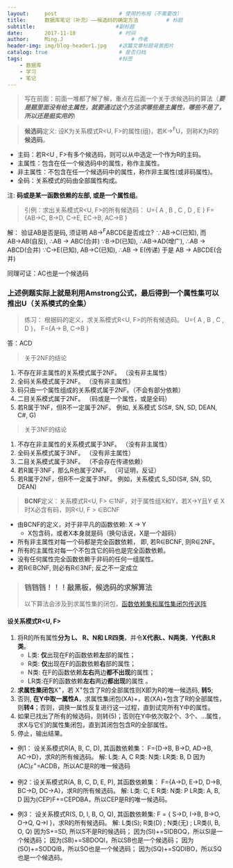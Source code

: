 ```yaml
---
layout:     post                    # 使用的布局（不需要改）
title:      数据库笔记（补充）——候选码的确定方法         # 标题
subtitle:                          #副标题
date:       2017-11-10              # 时间
author:     Ming.J                      # 作者
header-img: img/blog-header1.jpg    #这篇文章标题背景图片
catalog: true                       # 是否归档
tags:                               #标签
    - 数据库
    - 学习
    - 笔记
---
```


> 写在前面：前面一堆都了解了解，重点在后面一个关于求候选码的算法（***要是题里面没有给主属性，就要通过这个方法求哪些是主属性，哪些不是了，所以还是挺实用的***）

>  **候选码**定义:  设K为关系模式R<U, F>的属性(组)，若K→<sup>F</sup>U，则称K为R的 **候选码**。
* 主码：若R<U , F>有多个候选码，则可以从中选定一个作为R的主码。
* 主属性：包含在任一个候选码中的属性，称作主属性。
* 非主属性：不包含在任一个候选码中的属性，称作非主属性(或非码属性)。
* 全码：关系模式的码由全部属性构成。

注: **码或是某一函数依赖的左部, 或是一个属性组**。

> 引例：求出关系模式R<U, F>的所有候选码：
U={ A , B , C , D , E }
F={AB→C, B→D, C→E, EC→B, AC→B }

解： 验证AB是否是码, 须证明  AB→<sup>F</sup>ABCDE是否成立?
∵AB→C(已知), 而AB→AB(自反), ∴AB → ABC(合并)
∵B→D(已知), ∴AB→AD(增广), ∴AB → ABCD(合并)
∵C→E(已知),  AB→C(已知),  ∴AB → E(传递)
   于是 AB → ABCDE(合并)

同理可证：AC也是一个候选码

### 上述例题实际上就是利用Amstrong公式，最后得到一个属性集可以推出U（关系模式的全集）

> 练习： 根据码的定义，求关系模式R<U, F>的所有候选码。
U={ A , B , C , D }， F={A→ B, C→B }

答：ACD

> 关于2NF的结论

1. 不存在非主属性的关系模式属于2NF。 （没有非主属性）
2. 全码关系模式属于2NF。 （没有非主属性）
3. 码只由一个属性组成的关系模式属于2NF。（不会有部分依赖）
4. 二目关系模式属于2NF。 （码或是一个属性，或是全码）
5. 若R属于1NF，但R不一定属于2NF。
例如,  关系模式 S(S#, SN, SD, DEAN, C#, G)

> 关于3NF的结论

1. 不存在非主属性的关系模式属于3NF。 （没有非主属性）
2. 全码关系模式属于3NF。 （没有非主属性）
3. 二目关系模式属于3NF。 （不会存在传递依赖）
4. 若R属于3NF，那么R也属于2NF。
（可证明，反证）
5. 若R属于2NF，但R不一定属于3NF。
例如，关系模式 S_SD(S#, SN, SD, DEAN)

> **BCNF**定义：关系模式R<U, F> ∈1NF，对于属性组X和Y，若X→Y且Y ∉ X时X必含有码，则R<U, F > ∈BCNF

* 由BCNF的定义，对于非平凡的函数依赖:  X  →  Y
  * X包含码，或者X本身就是码（换句话说，X是一个超码）
* 所有非主属性对每一个码都是完全函数依赖，
   即, 若R∈BCNF, 则R∈2NF。
* 所有的主属性对每一个不包含它的码也是完全函数依赖。
* 没有任何属性完全函数依赖于非码的任何一组属性。
* 若R∈BCNF, 则必有R∈3NF; 反之不一定成立


> ### 铛铛铛！！！敲黑板，候选码的求解算法
> 以下算法会涉及到求属性集的闭包，[函数依赖集和属性集闭包传送阵](http://www.jianshu.com/p/78d16f97ef0c)

#### 设关系模式R<U, F>
1. 将R的所有属性**分为 L、 R、N和 LR四类**，并令**X代表L、N两类**，**Y代表LR类**。
    * L类: **仅**出现在F的函数依赖**左**部的属性；
    * R类: **仅**出现在F的函数依赖**右**部的属性；
    * N类: 在F的函数依赖**左右**两边**都不出现**的属性；
    * LR类:在F的函数依赖**左右**两边**都出现**的属性 。
2. **求属性集闭包**X<sup>+</sup>，若 X<sup>+</sup>包含了R的全部属性则X即为R的唯一候选码, **转5**;
3.  否则, **在Y中取一属性A**，求属性集闭包(XA)+，若(XA)+包含了R的全部属性，则**转4**；否则，调换一属性反复进行这一过程，直到试完所有Y中的属性。
4.  如果已找出了所有的候选码，则转(5)；否则在Y中依次取2个、3个、…属性，求X与它们的属性集闭包，直到其闭包包含R的全部属性。
5.  停止，输出结果。

* 例1： 设关系模式R(A, B, C, D), 其函数依赖集：
            F={D→B, B→D, AD→B, AC→D}，求R的所有候选码。
解: L类: A, C
     R类:
     N类:
     LR类: B, D
因为(AC)<sub>F</sub><sup>+</sup>=ACDB，所以AC是R的唯一候选码


* 例2：设关系模式R(A, B, C, D, E, P), 其函数依赖集：
         F={A→D, E→D, D→B, BC→D, DC→A}，求R的所有候选码。
解:  L类: C, E
R类:
N类: P
LR类: A, B, D
因为(CEP)F+=CEPDBA，所以CEP是R的唯一候选码。


* 例3： 设关系模式R(S, D, I, B, O, Q), 其函数依赖集:
          F = { S→D, I→B, B→O, O→Q, Q→I }，求R的所有候选码。
解: L类(S);  R类(D)  ; N类(无) ;  LR类(I, B, O, Q)
        因为S+=SD, 所以S不是R的候选码；
        因为(SI)+=SIDBOQ，所以SI是一个候选码；
        因为(SB)+=SBDOQI，所以SB也是一个候选码；
        因为(SO)+=SODQIB，所以SO也是一个候选码；
        因为(SQ)+=SQDIBO，所以SQ也是一个候选码。
